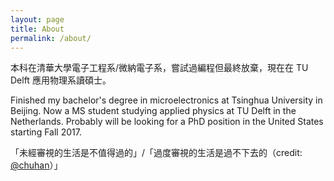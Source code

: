 ```yaml
---
layout: page
title: About
permalink: /about/
---
```


本科在清華大學電子工程系/微納電子系，嘗試過編程但最終放棄，現在在 TU Delft 應用物理系讀碩士。

Finished my bachelor's degree in microelectronics at Tsinghua University in Beijing. Now a MS student studying applied physics at TU Delft in the Netherlands. Probably will be looking for a PhD position in the United States starting Fall 2017.

「未經審視的生活是不值得過的」/「過度審視的生活是過不下去的（credit: [@chuhan](https://twitter.com/chuhan)）」